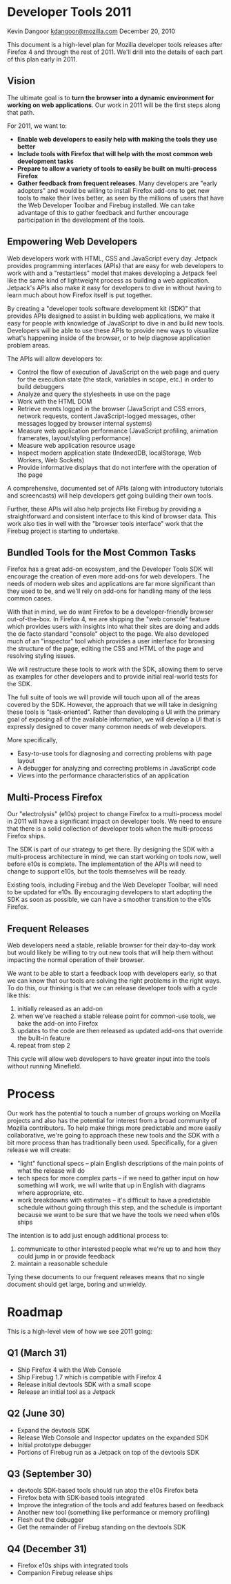 # Developer Tools 2011 #

Kevin Dangoor <kdangoor@mozilla.com>
December 20, 2010

This document is a high-level plan for Mozilla developer tools releases after Firefox 4 and through the rest of 2011. We'll drill into the details of each part of this plan early in 2011.

## Vision ##

The ultimate goal is to **turn the browser into a dynamic environment for working on web applications**. Our work in 2011 will be the first steps along that path.

For 2011, we want to:

* **Enable web developers to easily help with making the tools they use better**
* **Include tools with Firefox that will help with the most common web development tasks**
* **Prepare to allow a variety of tools to easily be built on multi-process Firefox**
* **Gather feedback from frequent releases**. Many developers are "early adopters" and would be willing to install Firefox add-ons to get new tools to make their lives better, as seen by the millions of users that have the Web Developer Toolbar and Firebug installed. We can take advantage of this to gather feedback and further encourage participation in the development of the tools.

## Empowering Web Developers ##

Web developers work with HTML, CSS and JavaScript every day. Jetpack provides programming interfaces (APIs) that are easy for web developers to work with and a "restartless" model that makes developing a Jetpack feel like the same kind of lightweight process as building a web application. Jetpack's APIs also make it easy for developers to dive in without having to learn much about how Firefox itself is put together.

By creating a "developer tools software development kit (SDK)" that provides APIs designed to assist in building web applications, we make it easy for people with knowledge of JavaScript to dive in and build new tools. Developers will be able to use these APIs to provide new ways to visualize what's happening inside of the browser, or to help diagnose application problem areas.

The APIs will allow developers to:

* Control the flow of execution of JavaScript on the web page and query for the execution state (the stack, variables in scope, etc.) in order to build debuggers
* Analyze and query the stylesheets in use on the page
* Work with the HTML DOM
* Retrieve events logged in the browser (JavaScript and CSS errors, network requests, content JavaScript-logged messages, other messages logged by browser internal systems)
* Measure web application performance (JavaScript profiling, animation framerates, layout/styling performance)
* Measure web application resource usage
* Inspect modern application state (IndexedDB, localStorage, Web Workers, Web Sockets)
* Provide informative displays that do not interfere with the operation of the page

A comprehensive, documented set of APIs (along with introductory tutorials and screencasts) will help developers get going building their own tools.

Further, these APIs will also help projects like Firebug by providing a straightforward and consistent interface to this kind of browser data. This work also ties in well with the "browser tools interface" work that the Firebug project is starting to undertake.

## Bundled Tools for the Most Common Tasks ##

Firefox has a great add-on ecosystem, and the Developer Tools SDK will encourage the creation of even more add-ons for web developers. The needs of modern web sites and applications are far more significant than they used to be, and we'll rely on add-ons for handling many of the less common cases.

With that in mind, we do want Firefox to be a developer-friendly browser out-of-the-box. In Firefox 4, we are shipping the "web console" feature which provides users with insights into what their sites are doing and adds the de facto standard "console" object to the page. We also developed much of an "inspector" tool which provides a user interface for browsing the structure of the page, editing the CSS and HTML of the page and resolving styling issues.

We will restructure these tools to work with the SDK, allowing them to serve as examples for other developers and to provide initial real-world tests for the SDK.

The full suite of tools we will provide will touch upon all of the areas covered by the SDK. However, the approach that we will take in designing these tools is "task-oriented". Rather than developing a UI with the primary goal of exposing all of the available information, we will develop a UI that is expressly designed to cover many common needs of web developers.

More specifically,

* Easy-to-use tools for diagnosing and correcting problems with page layout
* A debugger for analyzing and correcting problems in JavaScript code
* Views into the performance characteristics of an application

## Multi-Process Firefox ##

Our "electrolysis" (e10s) project to change Firefox to a multi-process model in 2011 will have a significant impact on developer tools. We need to ensure that there is a solid collection of developer tools when the multi-process Firefox ships.

The SDK is part of our strategy to get there. By designing the SDK with a multi-process architecture in mind, we can start working on tools *now*, well before e10s is complete. The implementation of the APIs will need to change to support e10s, but the tools themselves will be ready.

Existing tools, including Firebug and the Web Developer Toolbar, will need to be updated for e10s. By encouraging developers to start adopting the SDK as soon as possible, we can have a smoother transition to the e10s Firefox.

## Frequent Releases ##

Web developers need a stable, reliable browser for their day-to-day work but would likely be willing to try out new tools that will help them without impacting the normal operation of their browser.

We want to be able to start a feedback loop with developers early, so that we can know that our tools are solving the right problems in the right ways. To do this, our thinking is that we can release developer tools with a cycle like this:

1. initially released as an add-on
2. when we've reached a stable release point for common-use tools, we bake the add-on into Firefox
3. updates to the code are then released as updated add-ons that override the built-in feature
4. repeat from step 2

This cycle will allow web developers to have greater input into the tools without running Minefield.

# Process #

Our work has the potential to touch a number of groups working on Mozilla projects and also has the potential for interest from a broad community of Mozilla contributors. To help make things more predictable and more easily collaborative, we're going to approach these new tools and the SDK with a bit more process than has traditionally been used. Specifically, for a given release we will create:

* "light" functional specs – plain English descriptions of the main points of what the release will do
* tech specs for more complex parts – if we need to gather input on *how* something will work, we will write that up in English with diagrams where appropriate, etc.
* work breakdowns with estimates – it's difficult to have a predictable schedule without going through this step, and the schedule is important because we want to be sure that we have the tools we need when e10s ships

The intention is to add just enough additional process to:

1. communicate to other interested people what we're up to and how they could jump in or provide feedback
2. maintain a reasonable schedule

Tying these documents to our frequent releases means that no single document should get large, boring and unwieldy.

# Roadmap #

This is a high-level view of how we see 2011 going:

## Q1 (March 31) ##

* Ship Firefox 4 with the Web Console
* Ship Firebug 1.7 which is compatible with Firefox 4
* Release initial devtools SDK with a small scope
* Release an initial tool as a Jetpack

## Q2 (June 30) ##

* Expand the devtools SDK
* Release Web Console and Inspector updates on the expanded SDK
* Initial prototype debugger
* Portions of Firebug run as a Jetpack on top of the devtools SDK

## Q3 (September 30) ##

* devtools SDK-based tools should run atop the e10s Firefox beta
* Firefox beta with SDK-based tools integrated
* Improve the integration of the tools and add features based on feedback
* Another new tool (something like performance or memory profiling)
* Flesh out the debugger
* Get the remainder of Firebug standing on the devtools SDK

## Q4 (December 31) ##

* Firefox e10s ships with integrated tools
* Companion Firebug release ships
